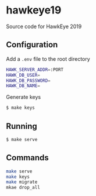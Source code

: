 # hawkeye19

Source code for HawkEye 2019

## Configuration

Add a `.env` file to the root directory

```bash
HAWK_SERVER_ADDR=:PORT
HAWK_DB_USER=
HAWK_DB_PASSWORD=
HAWK_DB_NAME=
```

Generate keys

```bash
$ make keys
```

## Running

```bash
$ make serve
```

## Commands

```bash
make serve
make keys
make migrate
mkae drop_all
```
